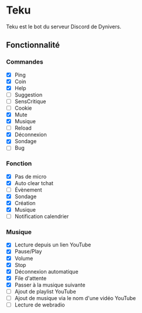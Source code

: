 # Teku
Teku est le bot du serveur Discord de Dynivers.

## Fonctionnalité
### Commandes
- [x] Ping
- [x] Coin
- [x] Help
- [ ] Suggestion
- [ ] SensCritique
- [ ] Cookie
- [x] Mute
- [x] Musique
- [ ] Reload
- [x] Déconnexion
- [x] Sondage
- [ ] Bug

### Fonction
- [x] Pas de micro
- [x] Auto clear tchat
- [ ] Évènement
- [x] Sondage
- [x] Création
- [x] Musique
- [ ] Notification calendrier

### Musique
- [x] Lecture depuis un lien YouTube
- [x] Pause/Play
- [x] Volume
- [x] Stop
- [x] Déconnexion automatique
- [x] File d'attente
- [x] Passer à la musique suivante
- [ ] Ajout de playlist YouTube
- [ ] Ajout de musique via le nom d'une vidéo YouTube
- [ ] Lecture de webradio
